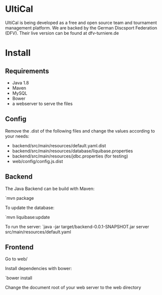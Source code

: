 # UltiCal

UltiCal is being developed as a free and open source team and tournament management platform. We are backed by the German Discsport Federation (DFV). Their live version can be found at dfv-turniere.de

# Install

## Requirements

* Java 1.8
* Maven
* MySQL
* Bower
* a webserver to serve the files

## Config

Remove the .dist of the following files and change the values according to your needs:
* backend/src/main/resources/default.yaml.dist
* backend/src/main/resources/database/liquibase.properties
* backend/src/main/resources/jdbc.properties (for testing)
* web/config/config.js.dist

## Backend

The Java Backend can be build with Maven:

`mvn package

To update the database:

`mvn liquibase:update

To run the server:
`java -jar target/backend-0.0.1-SNAPSHOT.jar server src/main/resources/default.yaml

## Frontend

Go to web/

Install dependencies with bower:

`bower install

Change the document root of your web server to the web directory
